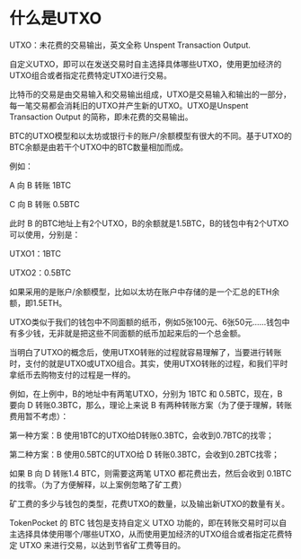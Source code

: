 # 什么是UTXO

UTXO：未花费的交易输出，英文全称 Unspent Transaction Output.

自定义UTXO，即可以在发送交易时自主选择具体哪些UTXO，使用更加经济的UTXO组合或者指定花费特定UTXO进行交易。

比特币的交易是由交易输入和交易输出组成，UTXO是交易输入和输出的一部分，每一笔交易都会消耗旧的UTXO并产生新的UTXO。UTXO是Unspent Transaction Output 的简称，即未花费的交易输出。

BTC的UTXO模型和以太坊或银行卡的账户/余额模型有很大的不同。基于UTXO的BTC余额是由若干个UTXO中的BTC数量相加而成。

例如： 

A 向 B 转账 1BTC

C 向 B 转账 0.5BTC 

此时 B 的BTC地址上有2个UTXO，B的余额就是1.5BTC，B的钱包中有2个UTXO可以使用，分别是：

UTXO1：1BTC

UTXO2：0.5BTC

如果采用的是账户/余额模型，比如以太坊在账户中存储的是一个汇总的ETH余额，即1.5ETH。

UTXO类似于我们的钱包中不同面额的纸币，例如5张100元、6张50元......钱包中有多少钱，无非就是把这些不同面额的纸币加起来后的一个总金额。

当明白了UTXO的概念后，使用UTXO转账的过程就容易理解了，当要进行转账时，支付的就是UTXO或UTXO组合。其实，使用UTXO转账的过程，和我们平时拿纸币去购物支付的过程是一样的。

例如，在上例中，B的地址中有两笔UTXO，分别为 1BTC 和 0.5BTC，现在，B 要向 D 转账0.3BTC，那么，理论上来说 B 有两种转账方案（为了便于理解，转账费用暂不考虑）：

第一种方案：B 使用1BTC的UTXO给D转账0.3BTC，会收到0.7BTC的找零；

第二种方案：B 使用0.5BTC的UTXO给 D 转账0.3BTC，会收到0.2BTC找零；

如果 B 向 D 转账1.4 BTC，则需要这两笔 UTXO 都花费出去，然后会收到 0.1BTC 的找零。（为了方便解释，以上案例忽略了矿工费）

矿工费的多少与钱包的类型，花费UTXO的数量，以及输出新UTXO的数量有关。

TokenPocket 的 BTC 钱包是支持自定义 UTXO 功能的，即在转账交易时可以自主选择具体使用哪个/哪些UTXO，从而使用更加经济的UTXO组合或者指定花费特定 UTXO 来进行交易，以达到节省矿工费等目的。

